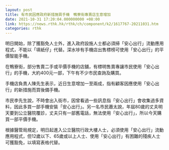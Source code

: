 ```yaml
---
layout: post
title: 有市民因應政府新措施買手機　鴨寮街專賣店生意增加
date: 2021-10-31 17:20:04.000000000 +08:00
link: https://news.rthk.hk/rthk/ch/component/k2/1617767-20211031.htm
categories: rthk
---
```


明日開始，除了獲豁免人士外，進入政府設施人士都必須掃「安心出行」流動應用程式，不能以「填紙仔」代替。深水埗有手機店出售標榜可使用「安心出行」的平價智能手機。

在鴨寮街，部分售賣二手或平價手機的店舖，有標明售賣專讓市民使用「安心出行」的手機，大約400元一部，下午有不少市民查詢及購買。

手機店負責人陳先生表示，近日生意增加一至兩成，指有顧客因應使用「安心出行」的新措施而買後備手機。

市民李先生說，不時會出入街市，因曾看過一些訊息指「安心出行」會收集過多資料，因此多買一部手機安裝「安心出行」。另一名市民蕭太說，年屆80歲的丈夫明天要到公立醫院覆診，丈夫只有一部舊電話，無法使用「安心出行」，所以今天購買一部平價手機。

根據醫管局規定，明日起進入公立醫院行政大樓人士，必須使用「安心出行」流動應用程式，但12歲以下、65歲或以上人士、使用「安心出行」有困難的殘疾人士可獲豁免，以填寫表格代替。
